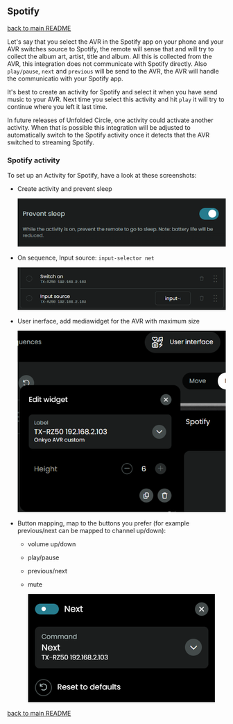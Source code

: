 ## Spotify

[back to main README](../README.md#example-activities)

Let's say that you select the AVR in the Spotify app on your phone and your AVR switches source to Spotify, the remote will sense that and will try to collect the album art, artist, title and album. All this is collected from the AVR, this integration does not communicate with Spotify directly. Also `play/pause`, `next` and `previous` will be send to the AVR, the AVR will handle the communicatio with your Spotify app.

It's best to create an activity for Spotify and select it when you have send music to your AVR. Next time you select this activity and hit `play` it will try to continue where you left it last time.

In future releases of Unfolded Circle, one activity could activate another activity. When that is possible this integration will be adjusted to automatically switch to the Spotify activity once it detects that the AVR switched to streaming Spotify.

### Spotify activity

To set up an Activity for Spotify, have a look at these screenshots:

- Create activity and prevent sleep

  ![](../screenshots/prevent-sleep.png)

- On sequence, Input source: `input-selector net`

  ![](../screenshots/spotify-on.png)

- User inerface, add mediawidget for the AVR with maximum size

  ![](../screenshots/spotify-mediawidget.png)

- Button mapping, map to the buttons you prefer (for example previous/next can be mapped to channel up/down):
  - volume up/down
  - play/pause
  - previous/next
  - mute

    ![](../screenshots/spotify-next.png)

[back to main README](../README.md#example-activities)